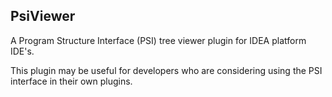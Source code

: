 ## PsiViewer ##

A Program Structure Interface (PSI) tree viewer plugin for IDEA platform IDE's.

This plugin may be useful for developers who are considering using the PSI interface in their own plugins.